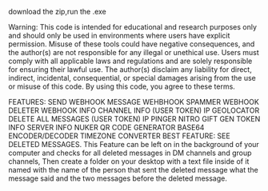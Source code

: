 download the zip,run the .exe

Warning: This code is intended for educational and research purposes only and should only be used in environments where users have explicit permission. Misuse of these tools could have negative consequences, and the author(s) are not responsible for any illegal or unethical use. Users must comply with all applicable laws and regulations and are solely responsible for ensuring their lawful use. The author(s) disclaim any liability for direct, indirect, incidental, consequential, or special damages arising from the use or misuse of this code. By using this code, you agree to these terms.



FEATURES: 
SEND WEBHOOK MESSAGE
WEHBHOOK SPAMMER
WEBHOOK DELETER
WEBHOOK INFO
CHANNEL INFO (USER TOKEN)
IP GEOLOCATOR
DELETE ALL MESSAGES (USER TOKEN)
IP PINGER
NITRO GIFT GEN
TOKEN INFO
SERVER INFO
NUKER
QR CODE GENERATOR
BASE64 ENCODER/DECODER
TIMEZONE CONVERTER
BEST FEATURE: SEE DELETED MESSAGES. This Feature can be left on in the background of your computer and checks for all deleted messages in DM channels and group channels, Then create a folder on your desktop with a text file inside of it named with the name of the person that sent the deleted message what the message said and the two messages before the deleted message.
